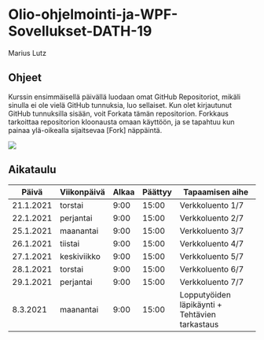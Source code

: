 # Olio-ohjelmointi-ja-WPF-Sovellukset-DATH-19
Marius Lutz

## Ohjeet

Kurssin ensimmäisellä päivällä luodaan omat GitHub Repositoriot, mikäli sinulla ei ole vielä GitHub tunnuksia, luo sellaiset.
Kun olet kirjautunut GitHub tunnuksilla sisään, voit Forkata tämän repositorion. Forkkaus tarkoittaa repositorion kloonausta omaan käyttöön, ja se tapahtuu kun painaa ylä-oikealla sijaitsevaa [Fork] näppäintä.

![](https://github.com/JuhOll-Careeria/Olio-ohjelmointi-ja-WPF-Sovellukset-DATH-19/blob/main/Images/Fork_Btn.PNG)

## Aikataulu

| Päivä |	Viikonpäivä |	Alkaa |	Päättyy |	Tapaamisen aihe |
| ---------- | ------ | ----- | ------- | --------------- | 
| 21.1.2021 |	torstai |	9:00 |	15:00	| Verkkoluento 1/7 |
| 22.1.2021	| perjantai |	9:00 |	15:00	| Verkkoluento 2/7 |
| 25.1.2021	| maanantai |	9:00 |	15:00	| Verkkoluento 3/7 |
| 26.1.2021	| tiistai |	9:00 |	15:00	| Verkkoluento 4/7 |
| 27.1.2021	| keskiviikko |	9:00 |	15:00	| Verkkoluento 5/7 |
| 28.1.2021	| torstai |	9:00 |	15:00	| Verkkoluento 6/7 |
| 29.1.2021	| perjantai |	9:00 |	15:00	| Verkkoluento 7/7 |
| 8.3.2021	| maanantai |	9:00 |	15:00	| Lopputyöiden läpikäynti + Tehtävien tarkastaus |
